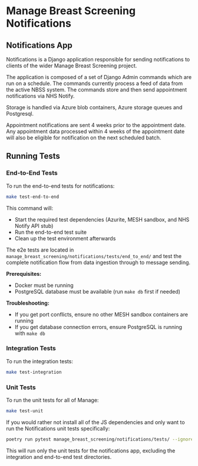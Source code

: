 # Manage Breast Screening Notifications

## Notifications App

Notifications is a Django application responsible for sending notifications to clients of the wider Manage Breast Screening project.

The application is composed of a set of Django Admin commands which are run on a schedule.
The commands currently process a feed of data from the active NBSS system.
The commands store and then send appointment notifications via NHS Notify.

Storage is handled via Azure blob containers, Azure storage queues and Postgresql.

Appointment notifications are sent 4 weeks prior to the appointment date.
Any appointment data processed within 4 weeks of the appointment date will also be eligible for notification on the next scheduled batch.

## Running Tests

### End-to-End Tests

To run the end-to-end tests for notifications:

```bash
make test-end-to-end
```

This command will:

- Start the required test dependencies (Azurite, MESH sandbox, and NHS Notify API stub)
- Run the end-to-end test suite
- Clean up the test environment afterwards

The e2e tests are located in `manage_breast_screening/notifications/tests/end_to_end/` and test the complete notification flow from data ingestion through to message sending.

**Prerequisites:**

- Docker must be running
- PostgreSQL database must be available (run `make db` first if needed)

**Troubleshooting:**

- If you get port conflicts, ensure no other MESH sandbox containers are running
- If you get database connection errors, ensure PostgreSQL is running with `make db`

### Integration Tests

To run the integration tests:

```bash
make test-integration
```

### Unit Tests

To run the unit tests for all of Manage:

```bash
make test-unit
```

If you would rather not install all of the JS dependencies and only want to run the Notifications unit tests specifically:

```bash
poetry run pytest manage_breast_screening/notifications/tests/ --ignore manage_breast_screening/notifications/tests/dependencies --ignore manage_breast_screening/notifications/tests/integration --ignore manage_breast_screening/notifications/tests/end_to_end
```

This will run only the unit tests for the notifications app, excluding the integration and end-to-end test directories.
